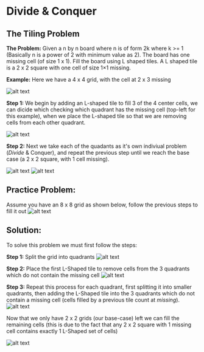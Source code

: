 # Divide & Conquer
## The Tiling Problem

**The Problem:** Given a n by n board where n is of form 2k where k >= 1 (Basically n is a power of 2 with minimum value as 2). The board has one missing cell (of size 1 x 1). Fill the board using L shaped tiles. A L shaped tile is a 2 x 2 square with one cell of size 1×1 missing.

**Example:** Here we have a 4 x 4 grid, with the cell at 2 x 3 missing

![alt text](https://github.com/CameronDeLone/Pics/blob/master/Grid.jpg "Grid")

**Step 1:** We begin by adding an L-shaped tile to fill 3 of the 4 center cells, we can dicide which checking which quadrant has the missing cell (top-left for this example), when we place the L-shaped tile so that we are removing cells from each other quadrant.

![alt text](https://github.com/CameronDeLone/Pics/blob/master/Grid-1Filled.jpg "Grid First Tile")

**Step 2:** Next we take each of the quadants as it's own indiviual problem (*Divide* & Conquer), and repeat the previous step until we reach the base case (a 2 x 2 square, with 1 cell missing).

![alt text](https://github.com/CameronDeLone/Pics/blob/master/Grid-2Filled.jpg "Grid Second Tile")
![alt text](https://github.com/CameronDeLone/Pics/blob/master/Grid-Filled.jpg "Grid Fully Filled")

## Practice Problem:

Assume you have an 8 x 8 grid as shown below, follow the previous steps to fill it out
![alt text](https://github.com/CameronDeLone/Pics/blob/master/8x8-Grid.jpg "8x8 Grid")

## Solution:

To solve this problem we must first follow the steps:

**Step 1:** Split the grid into quadrants
![alt text](https://github.com/CameronDeLone/Pics/blob/master/8x8-Grid-Quadrants.jpg "8x8 Grid with Quadrants")

**Step 2:** Place the first L-Shaped tile to remove cells from the 3 quadrants which do not contain the missing cell
![alt text](https://github.com/CameronDeLone/Pics/blob/master/8x8-Grid-Quadrants-1.jpg "8x8 Grid with Quadrants")

**Step 3:** Repeat this process for each quadrant, first splitting it into smaller quadrants, then adding the L-Shaped tile into the 3 quadrants which do not contain a missing cell (cells filled by a previous tile count at *missing*).
![alt text](https://github.com/CameronDeLone/Pics/blob/master/8x8-Grid-Quadrants.jpg "8x8 Grid with Quadrants")

Now that we only have 2 x 2 grids (our base-case) left we can fill the remaining cells (this is due to the fact that any 2 x 2 square with 1 missing cell contains exactly 1 L-Shaped set of cells)

![alt text](https://github.com/CameronDeLone/Pics/blob/master/8x8-Grid-Quadrants-Filled.jpg "8x8 Grid with Quadrants")
